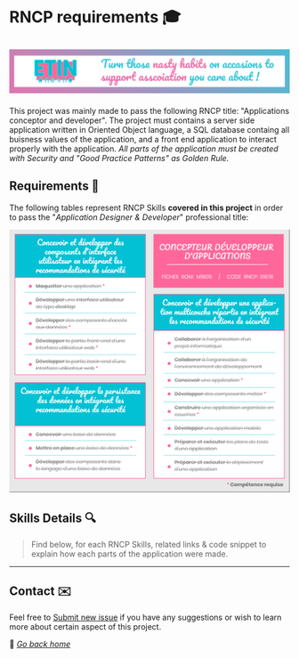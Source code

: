 # RNCP requirements 🎓

## ![alt text](../src/img/banner.png "eTin wiki banner")

This project was mainly made to pass the following RNCP title: "Applications conceptor and developer". The project must contains a server side application written in Oriented Object language, a SQL database containg all buisness values of the application, and a front end application to interact properly with the application. *All parts of the application must be created with Security and "Good Practice Patterns" as Golden Rule.*

## Requirements 📖

The following tables represent RNCP Skills **covered in this project** in order to pass the "*Application Designer & Developer*" professional title:

![alt text](../src/img/spec/references-rncp.png "RNCP  requirements")

## Skills Details 🔍

> Find below, for each RNCP Skills, related links & code snippet to explain how each parts of the application were made.

***

## Contact ✉️

Feel free to [Submit new issue](https://github.com/louiiuol/swear-tin/issues) if you have any suggestions or wish to learn more about certain aspect of this project.

🏡 *[Go back home](../README.md)*
